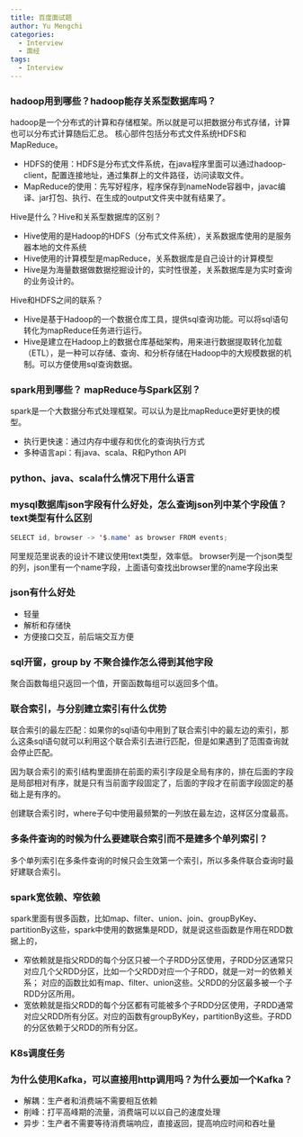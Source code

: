 ```yaml
---
title: 百度面试题
author: Yu Mengchi
categories:
  - Interview
  - 面经 
tags:
  - Interview
---
```


### hadoop用到哪些？hadoop能存关系型数据库吗？
hadoop是一个分布式的计算和存储框架。所以就是可以把数据分布式存储，计算也可以分布式计算随后汇总。
核心部件包括分布式文件系统HDFS和MapReduce。

- HDFS的使用：HDFS是分布式文件系统，在java程序里面可以通过hadoop-client，配置连接地址，通过集群上的文件路径，访问读取文件。
- MapReduce的使用：先写好程序，程序保存到nameNode容器中，javac编译、jar打包、执行、在生成的output文件夹中就有结果了。

Hive是什么？Hive和关系型数据库的区别？

- Hive使用的是Hadoop的HDFS（分布式文件系统），关系数据库使用的是服务器本地的文件系统
- Hive使用的计算模型是mapReduce，关系数据库是自己设计的计算模型
- Hive是为海量数据做数据挖掘设计的，实时性很差，关系数据库是为实时查询的业务设计的。

Hive和HDFS之间的联系？

- Hive是基于Hadoop的一个数据仓库工具，提供sql查询功能。可以将sql语句转化为mapReduce任务进行运行。
- Hive是建立在Hadoop上的数据仓库基础架构，用来进行数据提取转化加载（ETL），是一种可以存储、查询、和分析存储在Hadoop中的大规模数据的机制。可以方便使用sql查询数据。


### spark用到哪些？ mapReduce与Spark区别？

spark是一个大数据分布式处理框架。可以认为是比mapReduce更好更快的模型。

- 执行更快速：通过内存中缓存和优化的查询执行方式
- 多种语言api：有java、scala、R和Python API

### python、java、scala什么情况下用什么语言

### mysql数据库json字段有什么好处，怎么查询json列中某个字段值？text类型有什么区别
```java
SELECT id, browser -> '$.name' as browser FROM events;
```
阿里规范里说表的设计不建议使用text类型，效率低。
browser列是一个json类型的列，json里有一个name字段，上面语句查找出browser里的name字段出来
### json有什么好处
- 轻量
- 解析和存储快
- 方便接口交互，前后端交互方便
### sql开窗，group by 不聚合操作怎么得到其他字段
聚合函数每组只返回一个值，开窗函数每组可以返回多个值。
### 联合索引，与分别建立索引有什么优势
联合索引的最左匹配：如果你的sql语句中用到了联合索引中的最左边的索引，那么这条sql语句就可以利用这个联合索引去进行匹配，但是如果遇到了范围查询就会停止匹配。

因为联合索引的索引结构里面排在前面的索引字段是全局有序的，排在后面的字段是局部相对有序，就是只有当前面字段固定了，后面的字段才在前面字段固定的基础上是有序的。

创建联合索引时，where子句中使用最频繁的一列放在最左边，这样区分度最高。
### 多条件查询的时候为什么要建联合索引而不是建多个单列索引？
多个单列索引在多条件查询的时候只会生效第一个索引，所以多条件联合查询时最好建联合索引。
### spark宽依赖、窄依赖
spark里面有很多函数，比如map、filter、union、join、groupByKey、partitionBy这些，spark中使用的数据集是RDD，就是说这些函数是作用在RDD数据上的，
- 窄依赖就是指父RDD的每个分区只被一个子RDD分区使用，子RDD分区通常只对应几个父RDD分区，比如一个父RDD对应一个子RDD，就是一对一的依赖关系；
对应的函数比如有map、filter、union这些。父RDD的分区最多被一个子RDD分区所用。
- 宽依赖就是指父RDD的每个分区都有可能被多个子RDD分区使用，子RDD通常对应父RDD所有分区。对应的函数有groupByKey，partitionBy这些。子RDD的分区依赖于父RDD的所有分区。

### K8s调度任务

### 为什么使用Kafka，可以直接用http调用吗？为什么要加一个Kafka？
- 解耦：生产者和消费端不需要相互依赖
- 削峰：打平高峰期的流量，消费端可以以自己的速度处理
- 异步：生产者不需要等待消费端响应，直接返回，提高响应时间和吞吐量


